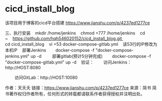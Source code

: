 # cicd_install_blog
该项目用于博客的cicd平台搭建
https://www.jianshu.com/p/4237ed1277ce

三、执行安装    mkdir /home/jenkins    chmod +777 /home/jenkins    cd ~    https://github.com/hqh546020152/cicd_install_blog.git    cd cicd_install_blog    vi +53 docker-compose-gitlab.yml    该53行的IP修改为本机IP    部署Jenkins        docker-compose -f "docker-compose-jenkins.yml" up -d         部署gitlab(预计5分钟完成)        docker-compose -f "docker-compose-gitlab.yml" up -d    验证：        访问Jenkins：http://HOST:8080





        访问GitLab：http://HOST:10080

作者：天夭夭
链接：https://www.jianshu.com/p/4237ed1277ce
来源：简书
简书著作权归作者所有，任何形式的转载都请联系作者获得授权并注明出处。
